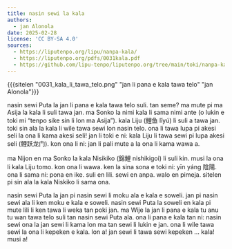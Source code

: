 ```yaml
---
title: nasin sewi la kala
authors:
  - jan Alonola
date: 2025-02-28
license: 'CC BY-SA 4.0'
sources:
  - https://liputenpo.org/lipu/nanpa-kala/
  - https://liputenpo.org/pdfs/0031kala.pdf
  - https://github.com/lipu-tenpo/liputenpo.org/tree/main/toki/nanpa-kala
---
```


{{{sitelen "0031_kala_li_tawa_telo.png" "jan li pana e kala tawa telo" "jan Alonola"}}}

nasin sewi Puta la jan li pana e kala tawa telo suli. tan seme? ma mute pi ma Asija la kala li suli tawa jan. ma Sonko la nimi kala li sama nimi ante (o lukin e toki mi “tenpo sike sin li lon ma Asija”). kala Liju (鲤鱼 lǐyú) li suli a tawa jan. toki sin ala la kala li wile tawa sewi lon nasin telo. ona li tawa lupa pi akesi seli la ona li kama akesi seli! jan li toki e ni: kala Liju li tawa sewi pi lupa akesi seli (鲤跃龙门). kon ona li ni: jan li pali mute a la ona li kama wawa a. 

ma Nijon en ma Sonko la kala Nisikiko (錦鯉 nishikigoi) li suli kin. musi la ona li kala Liju tomo. kon ona li wawa. ken la sina sona e toki ni: yīn yáng 陰陽. ona li sama ni: pona en ike. suli en lili. sewi en anpa. walo en pimeja. sitelen pi sin ala la kala Niskiko li sama ona.

nasin sewi Puta la jan pi nasin sewi li moku ala e kala e soweli. jan pi nasin sewi ala li ken moku e kala e soweli. nasin sewi Puta la soweli en kala pi mute lili li ken tawa li weka tan poki jan. ma Wije la jan li pana e kala tu anu tu wan tawa telo suli tan nasin sewi Puta ala. ona li pana e kala tan ni: nasin sewi ona la jan sewi li kama lon ma tan sewi li lukin e jan. ona li wile tawa sewi la ona li kepeken e kala. lon a! jan sewi li tawa sewi kepeken … kala! musi a!
